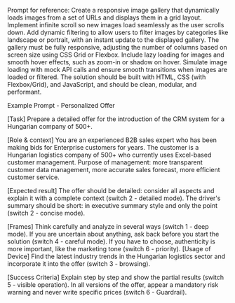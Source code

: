 Prompt for reference: Create a responsive image gallery that dynamically loads images from a set of URLs and displays them in a grid layout. Implement infinite scroll so new images load seamlessly as the user scrolls down. Add dynamic filtering to allow users to filter images by categories like landscape or portrait, with an instant update to the displayed gallery. The gallery must be fully responsive, adjusting the number of columns based on screen size using CSS Grid or Flexbox. Include lazy loading for images and smooth hover effects, such as zoom-in or shadow on hover. Simulate image loading with mock API calls and ensure smooth transitions when images are loaded or filtered. The solution should be built with HTML, CSS (with Flexbox/Grid), and JavaScript, and should be clean, modular, and performant.

Example Prompt - Personalized Offer

[Task] Prepare a detailed offer for the introduction of the CRM system for a Hungarian company of 500+.

[Role & context] You are an experienced B2B sales expert who has been making bids for Enterprise customers for years. The customer is a Hungarian logistics company of 500+ who currently uses Excel-based customer management. Purpose of management: more transparent customer data management, more accurate sales forecast, more efficient customer service.

[Expected result] The offer should be detailed: consider all aspects and explain it with a complete context (switch 2 - detailed mode). The driver's summary should be short: in executive summary style and only the point (switch 2 - concise mode).

[Frames] Think carefully and analyze in several ways (switch 1 - deep mode). If you are uncertain about anything, ask back before you start the solution (switch 4 - careful mode). If you have to choose, authenticity is more important, like the marketing tone (switch 6 - priority). [Usage of Device] Find the latest industry trends in the Hungarian logistics sector and incorporate it into the offer (switch 3 - browsing).

[Success Criteria] Explain step by step and show the partial results (switch 5 - visible operation). In all versions of the offer, appear a mandatory risk warning and never write specific prices (switch 6 - Guardrail).
